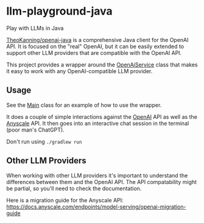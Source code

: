 # llm-playground-java

Play with LLMs in Java

[TheoKanning/openai-java](https://github.com/TheoKanning/openai-java) is a comprehensive 
Java client for the OpenAI API. It is focused on the "real" OpenAI, but it can be easily
extended to support other LLM providers that are compatible with the OpenAI API.

This project provides a wrapper around the [OpenAiService](https://github.com/TheoKanning/openai-java/blob/main/service/src/main/java/com/theokanning/openai/service/OpenAiService.java) class that makes it easy to work
with any OpenAI-compatible LLM provider.

## Usage
See the [Main](src/main/java/com/github/the/gigi/llm/playground/Main.java) class for an example of how to use the wrapper.

It does a couple of simple interactions against the [OpenAI]() API as well as the [Anyscale](https://anyscale.io) API.
It then goes into an interactive chat session in the terminal (poor man's ChatGPT).


Don't run using `./gradlew run` 

## Other LLM Providers

When working with other LLM providers it's important to understand the differences between them 
and the OpenAI API. The API compatability might be partial, so you'll need to check the 
documentation.

Here is a migration guide for the Anyscale API:
https://docs.anyscale.com/endpoints/model-serving/openai-migration-guide